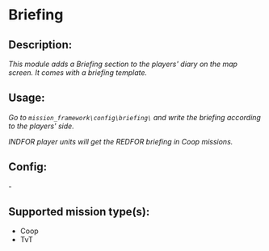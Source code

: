 # Briefing
## Description:
_This module adds a Briefing section to the players' diary on the map screen. It comes with a briefing template._

## Usage:
_Go to `mission_framework\config\briefing\` and write the briefing according to the players' side._

_INDFOR player units will get the REDFOR briefing in Coop missions._

## Config:
\-

## Supported mission type(s):
 - Coop
 - TvT
